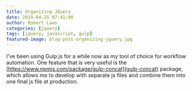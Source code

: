```yaml
---
title: Organizing JQuery
date: 2019-04-25 07:41:00
author: Robert Laws
categories: [jquery]
tags: [jquery, javascript, gulp]
featured-image: blog-post-organizing-jquery.jpg
---
```

I've been using Gulp.js for a while now as my tool of choice for workflow automation. One feature that is very useful is the [https://www.npmjs.com/package/gulp-concat](gulp-concat) package, which allows me to develop with separate js files and combine them into one final js file at production.